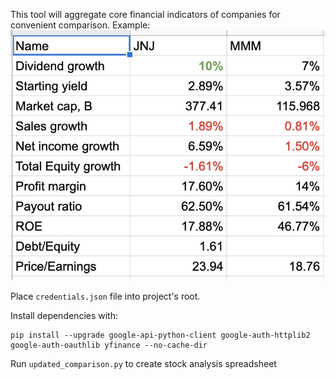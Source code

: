 This tool will aggregate core financial indicators of companies for convenient comparison.
Example:
![](demo.jpg)


Place `credentials.json` file into project's root.

Install dependencies with:
```
pip install --upgrade google-api-python-client google-auth-httplib2 google-auth-oauthlib yfinance --no-cache-dir
```

Run `updated_comparison.py` to create stock analysis spreadsheet